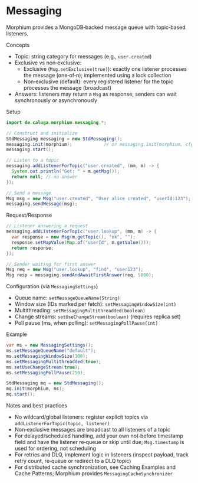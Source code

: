 # Messaging

Morphium provides a MongoDB‑backed message queue with topic‑based listeners.

Concepts
- Topic: string category for messages (e.g., `user.created`)
- Exclusive vs non‑exclusive:
  - Exclusive (`Msg.setExclusive(true)`): exactly one listener processes the message (one‑of‑n); implemented using a lock collection
  - Non‑exclusive (default): every registered listener for the topic processes the message (broadcast)
- Answers: listeners may return a `Msg` as response; senders can wait synchronously or asynchronously

Setup
```java
import de.caluga.morphium.messaging.*;

// Construct and initialize
StdMessaging messaging = new StdMessaging();
messaging.init(morphium);            // or messaging.init(morphium, cfg.messagingSettings())
messaging.start();

// Listen to a topic
messaging.addListenerForTopic("user.created", (mm, m) -> {
  System.out.println("Got: " + m.getMsg());
  return null; // no answer
});

// Send a message
Msg msg = new Msg("user.created", "User alice created", "userId:123");
messaging.sendMessage(msg);
```

Request/Response
```java
// Listener answering a request
messaging.addListenerForTopic("user.lookup", (mm, m) -> {
  var response = new Msg(m.getTopic(), "ok", "");
  response.setMapValue(Map.of("userId", m.getValue()));
  return response;
});

// Sender waiting for first answer
Msg req = new Msg("user.lookup", "find", "user123");
Msg resp = messaging.sendAndAwaitFirstAnswer(req, 5000);
```

Configuration (via `MessagingSettings`)
- Queue name: `setMessageQueueName(String)`
- Window size (IDs marked per fetch): `setMessagingWindowSize(int)`
- Multithreading: `setMessagingMultithreadded(boolean)`
- Change streams: `setUseChangeStream(boolean)` (requires replica set)
- Poll pause (ms, when polling): `setMessagingPollPause(int)`

Example
```java
var ms = new MessagingSettings();
ms.setMessageQueueName("default");
ms.setMessagingWindowSize(100);
ms.setMessagingMultithreadded(true);
ms.setUseChangeStream(true);
ms.setMessagingPollPause(250);

StdMessaging mq = new StdMessaging();
mq.init(morphium, ms);
mq.start();
```

Notes and best practices
- No wildcard/global listeners: register explicit topics via `addListenerForTopic(topic, listener)`
- Non‑exclusive messages are broadcast to all listeners of a topic
- For delayed/scheduled handling, add your own not‑before timestamp field and have the listener re‑queue or skip until due; `Msg.timestamp` is used for ordering, not scheduling
- For retries and DLQ, implement logic in listeners (inspect payload, track retry count, re‑queue or redirect to a DLQ topic)
- For distributed cache synchronization, see Caching Examples and Cache Patterns; Morphium provides `MessagingCacheSynchronizer`
